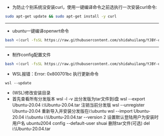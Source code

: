 - 为防止个别系统没安装curl，使用一键编译命令之前选执行一次安装curl命令:
```sh
sudo apt-get update && sudo apt-get install -y curl
```
---
- ubuntu一键编译openwrt命令
```sh
bash <(curl -fsSL https://raw.githubusercontent.com/shidahuilang/YJBY-openwrt/main/local.sh)
```
---
- 制作config配置文件

```sh
bash <(curl -fsSL https://raw.githubusercontent.com/shidahuilang/YJBY-openwrt/main/makeconfig.sh)
```

- WSL报错：Error: 0x800701bc  执行更新命令
```
wsl --update
```

- (WSL)修改安装目录
- 首先查看所有分发版本
wsl -l -v
出分发版为tar文件到i盘
wsl --export Ubuntu-20.04 i:\Ubuntu-20.04.tar
注销当前分发版
wsl --unregister Ubuntu-20.04
重新导入并安装分发版在i:\ubuntu
wsl --import Ubuntu-20.04 i:\ubuntu i:\Ubuntu-20.04.tar --version 2
设置默认登陆用户为安装时用户名
ubuntu2004 config --default-user shuai
删除tar文件(可选)
del i:\Ubuntu-20.04.tar
```
